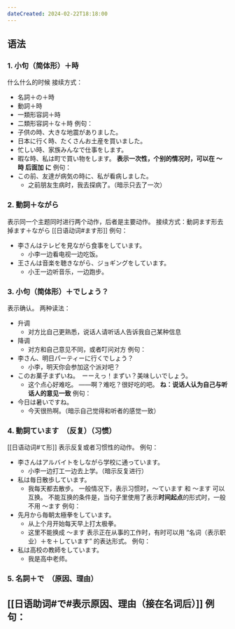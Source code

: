 ```yaml
---
dateCreated: 2024-02-22T18:18:00
---
```

## 语法
### 1. 小句（简体形）＋時
什么什么的时候
接续方式：
- 名詞＋の＋時
- 動詞＋時
- 一類形容詞＋時
- 二類形容詞＋な＋時
例句：
- 子供の時、大きな地震がありました。
- 日本に行く時、たくさんお土産を買いました。
- 忙しい時、家族みんなで仕事をします。
- 暇な時、私は町で買い物をします。
**表示一次性，个别的情况时，可以在 〜時 后面加 に**
例句：
- この前、友達が病気の時に、私が看病しました。
	- 之前朋友生病时，我去探病了。（暗示只去了一次）
### 2. 動詞＋ながら
表示同一个主题同时进行两个动作，后者是主要动作。
接续方式：動詞ます形去掉ます＋ながら
[[日语动词#ます形]]
例句：
- 李さんはテレビを見ながら食事をしています。
	- 小李一边看电视一边吃饭。
- 王さんは音楽を聴きながら、ジョギングをしています。
	- 小王一边听音乐，一边跑步。
### 3. 小句（简体形）＋でしょう？
表示确认。
两种读法：
- 升调
	- 对方比自己更熟悉，说话人请听话人告诉我自己某种信息
- 降调
	- 对方和自己意见不同，或者叮问对方
例句：
- 李さん、明日パーティーに行くでしょう？
	- 小李，明天你会参加这个派对吧？
- このお菓子まずいね。　ーーえっ！まずい？美味しいでしょう。
	- 这个点心好难吃。  ——啊？难吃？很好吃的吧。
**ね：说话人认为自己与听话人的意见一致**
例句：
- 今日は暑いですね。
	- 今天很热啊。（暗示自己觉得和听者的感觉一致）
### 4. 動詞ています　（反复）（习惯）
[[日语动词#て形]]
表示反复或者习惯性的动作。
例句：
- 李さんはアルバイトをしながら学校に通っています。
	- 小李一边打工一边去上学。（暗示反复进行）
- 私は毎日散歩しています。
	- 我每天都去散步。
一般情况下，表示习惯时，〜ています 和 〜ます 可以互换。
不能互换的条件是，当句子里使用了表示**时间起点**的形式时，一般不用 ～ます
例句：
- 先月から毎朝太極拳をしています。
	- 从上个月开始每天早上打太极拳。
	- 这里不能换成 〜ます
表示正在从事的工作时，有时可以用 “名词（表示职业）＋を＋しています” 的表达形式。
例句：
- 私は高校の教師をしています。
	- 我是高中老师。
### 5. 名詞＋で　（原因、理由）
[[日语助词#で#表示原因、理由（接在名词后）]]
例句：
- 